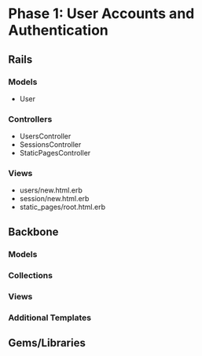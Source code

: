 # Phase 1: User Accounts and Authentication

## Rails
### Models
* User

### Controllers
* UsersController
* SessionsController
* StaticPagesController

### Views
* users/new.html.erb
* session/new.html.erb
* static\_pages/root.html.erb

## Backbone
### Models

### Collections

### Views

### Additional Templates

## Gems/Libraries
